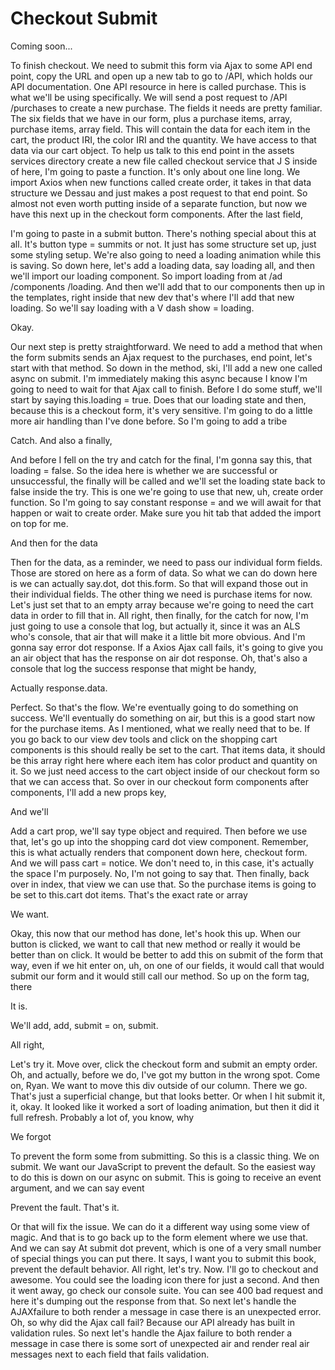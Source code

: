 # Checkout Submit

Coming soon...

To finish checkout. We need to submit this form via Ajax to some API end point, copy
the URL and open up a new tab to go to /API, which holds our API documentation. One
API resource in here is called purchase. This is what we'll be using specifically. We
will send a post request to /API /purchases to create a new purchase. The fields it
needs are pretty familiar. The six fields that we have in our form, plus a purchase
items, array, purchase items, array field. This will contain the data for each item
in the cart, the product IRI, the color IRI and the quantity. We have access to that
data via our cart object. To help us talk to this end point in the assets services
directory create a new file called checkout service that J S inside of here, I'm
going to paste a function. It's only about one line long. We import Axios when new
functions called create order, it takes in that data structure we Dessau and just
makes a post request to that end point. So almost not even worth putting inside of a
separate function, but now we have this next up in the checkout form components.
After the last field,

I'm going to paste in a submit button. There's nothing special about this at all.
It's button type = summits or not. It just has some structure set up, just some
styling setup. We're also going to need a loading animation while this is saving. So
down here, let's add a loading data, say loading all, and then we'll import our
loading component. So import loading from at /ad /components /loading. And then we'll
add that to our components then up in the templates, right inside that new dev that's
where I'll add that new loading. So we'll say loading with a V dash show = loading.

Okay.

Our next step is pretty straightforward. We need to add a method that when the form
submits sends an Ajax request to the purchases, end point, let's start with that
method. So down in the method, ski, I'll add a new one called async on submit. I'm
immediately making this async because I know I'm going to need to wait for that Ajax
call to finish. Before I do some stuff, we'll start by saying this.loading = true.
Does that our loading state and then, because this is a checkout form, it's very
sensitive. I'm going to do a little more air handling than I've done before. So I'm
going to add a tribe

Catch. And also a finally,

And before I fell on the try and catch for the final, I'm gonna say this, that
loading = false. So the idea here is whether we are successful or unsuccessful, the
finally will be called and we'll set the loading state back to false inside the try.
This is one we're going to use that new, uh, create order function. So I'm going to
say constant response = and we will await for that happen or wait to create order.
Make sure you hit tab that added the import on top for me.

And then for the data

Then for the data, as a reminder, we need to pass our individual form fields. Those
are stored on here as a form of data. So what we can do down here is we can actually
say.dot, dot this.form. So that will expand those out in their individual fields. The
other thing we need is purchase items for now. Let's just set that to an empty array
because we're going to need the cart data in order to fill that in. All right, then
finally, for the catch for now, I'm just going to use a console that log, but
actually it, since it was an ALS who's console, that air that will make it a little
bit more obvious. And I'm gonna say error dot response. If a Axios Ajax call fails,
it's going to give you an air object that has the response on air dot response. Oh,
that's also a console that log the success response that might be handy,

Actually response.data.

Perfect. So that's the flow. We're eventually going to do something on success. We'll
eventually do something on air, but this is a good start now for the purchase items.
As I mentioned, what we really need that to be. If you go back to our view dev tools
and click on the shopping cart components is this should really be set to the cart.
That items data, it should be this array right here where each item has color product
and quantity on it. So we just need access to the cart object inside of our checkout
form so that we can access that. So over in our checkout form components after
components, I'll add a new props key,

And we'll

Add a cart prop, we'll say type object and required. Then before we use that, let's
go up into the shopping card dot view component. Remember, this is what actually
renders that component down here, checkout form. And we will pass cart = notice. We
don't need to, in this case, it's actually the space I'm purposely. No, I'm not going
to say that. Then finally, back over in index, that view we can use that. So the
purchase items is going to be set to this.cart dot items. That's the exact rate or
array

We want.

Okay, this now that our method has done, let's hook this up. When our button is
clicked, we want to call that new method or really it would be better than on click.
It would be better to add this on submit of the form that way, even if we hit enter
on, uh, on one of our fields, it would call that would submit our form and it would
still call our method. So up on the form tag, there

It is.

We'll add, add, submit = on, submit.

All right,

Let's try it. Move over, click the checkout form and submit an empty order. Oh, and
actually, before we do, I've got my button in the wrong spot. Come on, Ryan. We want
to move this div outside of our column. There we go. That's just a superficial
change, but that looks better. Or when I hit submit it, it, okay. It looked like it
worked a sort of loading animation, but then it did it full refresh. Probably a lot
of, you know, why

We forgot

To prevent the form some from submitting. So this is a classic thing. We on submit.
We want our JavaScript to prevent the default. So the easiest way to do this is down
on our async on submit. This is going to receive an event argument, and we can say
event

Prevent the fault. That's it.

Or that will fix the issue. We can do it a different way using some view of magic.
And that is to go back up to the form element where we use that. And we can say At
submit dot prevent, which is one of a very small number of special things you can put
there. It says, I want you to submit this book, prevent the default behavior. All
right, let's try. Now. I'll go to checkout and awesome. You could see the loading
icon there for just a second. And then it went away, go check our console suite. You
can see 400 bad request and here it's dumping out the response from that. So next
let's handle the AJAXfailure to both render a message in case there is an unexpected
error. Oh, so why did the Ajax call fail? Because our API already has built in
validation rules. So next let's handle the Ajax failure to both render a message in
case there is some sort of unexpected air and render real air messages next to each
field that fails validation.

